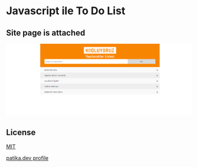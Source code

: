 # Javascript ile To Do List

## Site page is attached

![page](assets/toDoList.png)

## License

[MIT](https://choosealicense.com/licenses/mit/)

[patika.dev profile](https://app.patika.dev/ozlemkduman)
